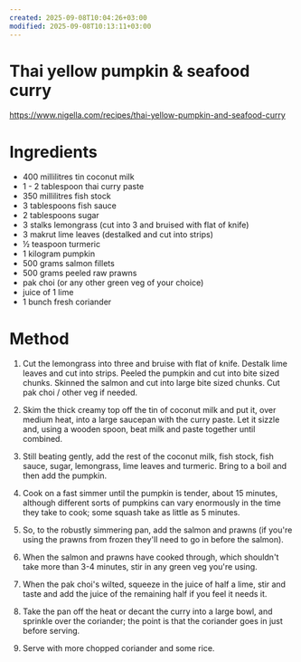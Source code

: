 ```yaml
---
created: 2025-09-08T10:04:26+03:00
modified: 2025-09-08T10:13:11+03:00
---
```


# Thai yellow pumpkin & seafood curry

https://www.nigella.com/recipes/thai-yellow-pumpkin-and-seafood-curry

# Ingredients

- 400 millilitres tin coconut milk
- 1 - 2 tablespoon thai curry paste 
- 350 millilitres fish stock
- 3 tablespoons fish sauce 
- 2 tablespoons sugar
- 3 stalks lemongrass (cut into 3 and bruised with flat of knife)
- 3 makrut lime leaves (destalked and cut into strips)
- ½ teaspoon turmeric
- 1 kilogram pumpkin 
- 500 grams salmon fillets 
- 500 grams peeled raw prawns
- pak choi (or any other green veg of your choice)
-  juice of 1 lime 
- 1 bunch fresh coriander 

# Method

1. Cut the lemongrass into three and bruise with flat of knife. Destalk lime leaves and cut into strips. Peeled the pumpkin and cut into bite sized chunks. Skinned the salmon and cut into large bite sized chunks. Cut pak choi / other veg if needed. 

1. Skim the thick creamy top off the tin of coconut milk and put it, over medium heat, into a large saucepan with the curry paste. Let it sizzle and, using a wooden spoon, beat milk and paste together until combined.

1. Still beating gently, add the rest of the coconut milk, fish stock, fish sauce, sugar, lemongrass, lime leaves and turmeric. Bring to a boil and then add the pumpkin. 

1. Cook on a fast simmer until the pumpkin is tender, about 15 minutes, although different sorts of pumpkins can vary enormously in the time they take to cook; some squash take as little as 5 minutes.

1. So, to the robustly simmering pan, add the salmon and prawns (if you're using the prawns from frozen they'll need to go in before the salmon). 

1. When the salmon and prawns have cooked through, which shouldn't take more than 3-4 minutes, stir in any green veg you're using.

1. When the pak choi's wilted, squeeze in the juice of half a lime, stir and taste and add the juice of the remaining half if you feel it needs it. 

1. Take the pan off the heat or decant the curry into a large bowl, and sprinkle over the coriander; the point is that the coriander goes in just before serving.

1. Serve with more chopped coriander and some rice.
